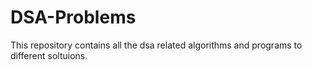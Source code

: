 # DSA-Problems
This repository contains all the dsa related algorithms and programs to different soltuions.
